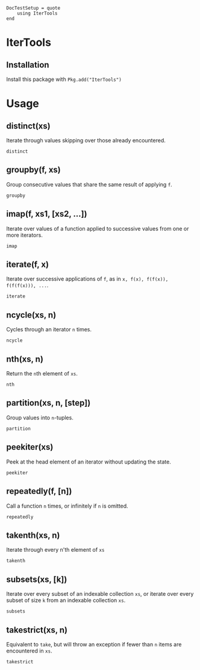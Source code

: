 ```@meta
DocTestSetup = quote
    using IterTools
end
```

# IterTools

## Installation

Install this package with `Pkg.add("IterTools")`

# Usage

## distinct(xs)

Iterate through values skipping over those already encountered.

```@docs
distinct
```

## groupby(f, xs)

Group consecutive values that share the same result of applying `f`.

```@docs
groupby
```

## imap(f, xs1, [xs2, ...])

Iterate over values of a function applied to successive values from one or more iterators.

```@docs
imap
```

## iterate(f, x)

Iterate over successive applications of `f`, as in `x, f(x), f(f(x)), f(f(f(x))), ...`.

```@docs
iterate
```

## ncycle(xs, n)

Cycles through an iterator `n` times.

```@docs
ncycle
```

## nth(xs, n)

Return the `n`th element of `xs`.

```@docs
nth
```

## partition(xs, n, [step])

Group values into `n`-tuples.

```@docs
partition
```

## peekiter(xs)

Peek at the head element of an iterator without updating the state.

```@docs
peekiter
```

## repeatedly(f, [n])

Call a function `n` times, or infinitely if `n` is omitted.

```@docs
repeatedly
```

## takenth(xs, n)

Iterate through every n'th element of `xs`

```@docs
takenth
```

## subsets(xs, [k])

Iterate over every subset of an indexable collection `xs`, or iterate over every subset of size `k`
from an indexable collection `xs`.

```@docs
subsets
```

## takestrict(xs, n)

Equivalent to `take`, but will throw an exception if fewer than `n` items are encountered in `xs`.

```@docs
takestrict
```
